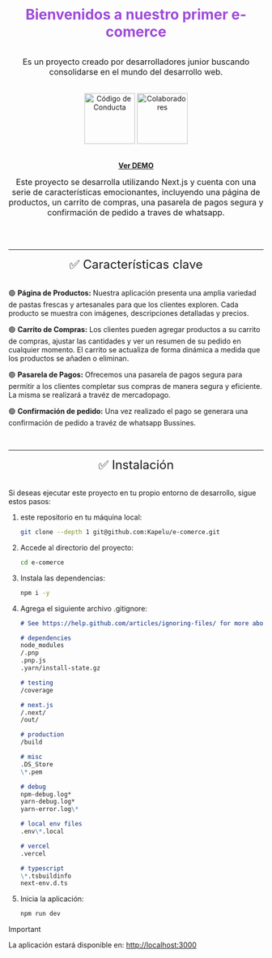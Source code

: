 <div align="center">
  <h1 style='margin: 0 0 2rem; color: #9F4ADA;'>Bienvenidos a nuestro primer e-comerce</h1>

  <p style='margin: 0 0 2rem; font-size: 1rem;'>Es un proyecto creado por desarrolladores junior buscando consolidarse en el mundo del desarrollo web. </p >
<div><a href="https://github.com/Kapelu/e-comerce/blob/main/code_of_conduct.md" target="_blank" rel="noopener"><img src="https://img.shields.io/badge/Código%20de%20Conducta-7D3C98.svg" width="100px;" alt="Código de Conducta"/></a>
<a href="https://github.com/Kapelu/e-comerce/blob/main/Colaboradores.md" target="_blank" rel="noopener"><img src="https://img.shields.io/badge/Colaboradores-10-orange.svg?style=flat" width="100px;" alt="Colaboradores"/></a></div>
<br/>

[**Ver DEMO**](https://e-comerce-kws.vercel.app/)

<p style='margin: 0 0 2rem; font-size: 1rem;'>Este proyecto se desarrolla utilizando Next.js y cuenta con una serie de características emocionantes, incluyendo una página de productos, un carrito de compras, una pasarela de pagos segura y confirmación de pedido a traves de whatsapp.</p >

<br/>

---

</div>
<div align="center">
<p style='margin: 0 0 2rem; font-size: 1.5rem;'>✅ Características clave</p >
</div>

🟢 **Página de Productos:** Nuestra aplicación presenta una amplia variedad de pastas frescas y artesanales para que los clientes exploren. Cada producto se muestra con imágenes, descripciones detalladas y precios.

🟢 **Carrito de Compras:** Los clientes pueden agregar productos a su carrito de compras, ajustar las cantidades y ver un resumen de su pedido en cualquier momento. El carrito se actualiza de forma dinámica a medida que los productos se añaden o eliminan.

🟢 **Pasarela de Pagos:** Ofrecemos una pasarela de pagos segura para permitir a los clientes completar sus compras de manera segura y eficiente. La misma se realizará a travéz de mercadopago.

🟢 **Confirmación de pedido:** Una vez realizado el pago se generara una confirmación de pedido a travéz de whatsapp Bussines.

<br/>

---

<div align="center">
<p style='margin: 0 0 2rem; font-size: 1.5rem;'>✅ Instalación</p >
</div>

Si deseas ejecutar este proyecto en tu propio entorno de desarrollo, sigue estos pasos:

1.  este repositorio en tu máquina local:

    ```bash
    git clone --depth 1 git@github.com:Kapelu/e-comerce.git
    ```

2.  Accede al directorio del proyecto:
    ```bash
    cd e-comerce
    ```
3.  Instala las dependencias:
    ```bash
    npm i -y
    ```
4.  Agrega el siguiente archivo .gitignore:

    ```md
    # See https://help.github.com/articles/ignoring-files/ for more about ignoring files.

    # dependencies
    node_modules
    /.pnp
    .pnp.js
    .yarn/install-state.gz

    # testing
    /coverage

    # next.js
    /.next/
    /out/

    # production
    /build

    # misc
    .DS_Store
    \*.pem

    # debug
    npm-debug.log*
    yarn-debug.log*
    yarn-error.log\*

    # local env files
    .env\*.local

    # vercel
    .vercel

    # typescript
    \*.tsbuildinfo
    next-env.d.ts
    ```

5.  Inicia la aplicación:
    ```bash
    npm run dev
    ```

> [!IMPORTANT]
> La aplicación estará disponible en: [http://localhost:3000](http://localhost:3000)
